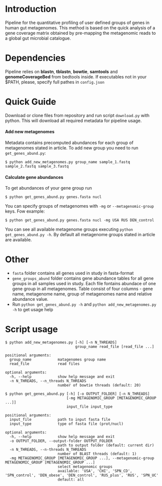 # Introduction
Pipeline for the quantitative profiling of user defined groups of genes in human gut metagenomes. This method is based on the quick analysis of a gene coverage matrix obtained by pre-mapping the metagenomic reads to a global gut microbial catalogue.

# Dependencies
Pipeline relies on **blastn**, **tblastn**, **bowtie**, **samtools** and **genomeCoverageBed** from bedtools inside. If executables not in your $PATH, please, specify full pathes in `config.json`

# Quick Guide
Download or clone files from repository and run script `download.py` with python. This will download all required metadata for pipeline usage.

#### Add new metagenomes
Metadata contains precomputed abundances for each group of metagenomes stated in article. To add new group you need to run `get_genes_abund.py`:
```
$ python add_new_metagenomes.py group_name sample_1.fastq sample_2.fastq sample_3.fastq
```

#### Calculate gene abundances
To get abundances of your gene group run
```
$ python get_genes_abund.py genes.fasta nucl
```
You can specify groups of metagenomes with `-mg` or `--metagenomic-group` keys. Fow example:
```
$ python get_genes_abund.py genes.fasta nucl -mg USA RUS DEN_control
```
You can see all available metagenome groups executing `python get_genes_abund.py -h`. By default all metagenome groups stated in article are available.

# Other
* `fasta` folder contains all genes used in study in fasta-format
* `gene_groups_abund` folder contains gene abundance tables for all gene groups in all samples used in study. Each file fontains abundace of one gene group in all metagenomes. Table consist of four columns - gene name, metagenome name, group of metagenomes name and relative abundance value.
* Run `python get_genes_abund.py -h` and `python add_new_metagenomes.py -h` to get usage help

# Script usage

```
$ python add_new_metagenomes.py [-h] [-n N_THREADS]
                                group_name read_file [read_file ...]

positional arguments:
  group_name            matagenomes group name
  read_file             read files

optional arguments:
  -h, --help            show help message and exit
  -n N_THREADS, --n_threads N_THREADS
                        number of bowtie threads (default: 20)

```
```
$ python get_genes_abund.py [-h] [-o OUTPUT_FOLDER] [-n N_THREADS]
                            [-mg METAGENOMIC_GROUP [METAGENOMIC_GROUP ...]]
                            input_file input_type

positional arguments:
  input_file            path to input fasta file
  input_type            type of fasta file (prot/nucl)

optional arguments:
  -h, --help            show help message and exit
  -o OUTPUT_FOLDER, --output-folder OUTPUT_FOLDER
                        path to output folder (default: current dir)
  -n N_THREADS, --n-threads N_THREADS
                        number of BLAST threads (default: 1)
  -mg METAGENOMIC_GROUP [METAGENOMIC_GROUP ...], --metagenomic-group METAGENOMIC_GROUP [METAGENOMIC_GROUP ...]
                        select metagenomic groups
                        available: 'USA', 'CHI', 'SPN_CD', 'SPN_control', 'DEN_obese', 'DEN_control', 'RUS_plus', 'RUS', 'SPN_UC'
                        default: all

```
